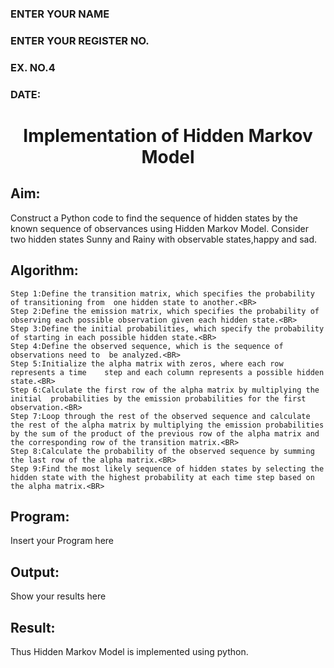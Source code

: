 <H3>ENTER YOUR NAME</H3>
<H3>ENTER YOUR REGISTER NO.</H3>
<H3>EX. NO.4</H3>
<H3>DATE:</H3>
<H1 ALIGN =CENTER> Implementation of Hidden Markov Model</H1>

## Aim: 
Construct a Python code to find the sequence of hidden states by the known sequence of observances using Hidden Markov Model. Consider two hidden states Sunny and Rainy with observable states,happy and sad.<BR>

## Algorithm:
    Step 1:Define the transition matrix, which specifies the probability of transitioning from  one hidden state to another.<BR>
    Step 2:Define the emission matrix, which specifies the probability of observing each possible observation given each hidden state.<BR>
    Step 3:Define the initial probabilities, which specify the probability of starting in each possible hidden state.<BR>
    Step 4:Define the observed sequence, which is the sequence of observations need to  be analyzed.<BR>
    Step 5:Initialize the alpha matrix with zeros, where each row represents a time    step and each column represents a possible hidden state.<BR>
    Step 6:Calculate the first row of the alpha matrix by multiplying the initial  probabilities by the emission probabilities for the first observation.<BR>
    Step 7:Loop through the rest of the observed sequence and calculate the rest of the alpha matrix by multiplying the emission probabilities by the sum of the product of the previous row of the alpha matrix and the corresponding row of the transition matrix.<BR>
    Step 8:Calculate the probability of the observed sequence by summing the last row of the alpha matrix.<BR>
    Step 9:Find the most likely sequence of hidden states by selecting the hidden state with the highest probability at each time step based on the alpha matrix.<BR>

## Program:
Insert your Program here

## Output:
Show your results here

## Result:
Thus Hidden Markov Model is implemented using python.

